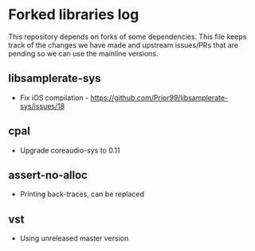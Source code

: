 # Forked libraries log

This repository depends on forks of some dependencies. This file keeps track of the changes we
have made and upstream issues/PRs that are pending so we can use the mainline versions.

## libsamplerate-sys

* Fix iOS compilation - https://github.com/Prior99/libsamplerate-sys/issues/18

## cpal

* Upgrade coreaudio-sys to 0.11

## assert-no-alloc

* Printing back-traces, can be replaced

## vst

* Using unreleased master version